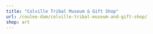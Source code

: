 ```yaml
---
title: "Colville Tribal Museum & Gift Shop"
url: /coulee-dam/colville-tribal-museum-and-gift-shop/
shop: art
---
```

